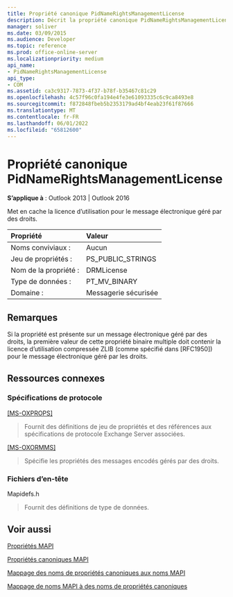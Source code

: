 ```yaml
---
title: Propriété canonique PidNameRightsManagementLicense
description: Décrit la propriété canonique PidNameRightsManagementLicense, qui met en cache la licence d’utilisation pour le message électronique géré par les droits.
manager: soliver
ms.date: 03/09/2015
ms.audience: Developer
ms.topic: reference
ms.prod: office-online-server
ms.localizationpriority: medium
api_name:
- PidNameRightsManagementLicense
api_type:
- COM
ms.assetid: ca3c9317-7873-4f37-b78f-b35467c81c29
ms.openlocfilehash: 4c57f96c0fa194e4fe3e61093335c6c9ca8493e8
ms.sourcegitcommit: f872848fbeb5b2353179ad4bf4eab23f61f87666
ms.translationtype: MT
ms.contentlocale: fr-FR
ms.lasthandoff: 06/01/2022
ms.locfileid: "65812600"
---
```

# <a name="pidnamerightsmanagementlicense-canonical-property"></a>Propriété canonique PidNameRightsManagementLicense

  
  
**S’applique à** : Outlook 2013 | Outlook 2016 
  
Met en cache la licence d’utilisation pour le message électronique géré par des droits.
  
|Propriété |Valeur |
|:-----|:-----|
|Noms conviviaux :  <br/> |Aucun  <br/> |
|Jeu de propriétés :  <br/> |PS_PUBLIC_STRINGS  <br/> |
|Nom de la propriété :  <br/> |DRMLicense  <br/> |
|Type de données :  <br/> |PT_MV_BINARY  <br/> |
|Domaine :  <br/> |Messagerie sécurisée  <br/> |
   
## <a name="remarks"></a>Remarques

Si la propriété est présente sur un message électronique géré par des droits, la première valeur de cette propriété binaire multiple doit contenir la licence d’utilisation compressée ZLIB (comme spécifié dans [RFC1950]) pour le message électronique géré par les droits.
  
## <a name="related-resources"></a>Ressources connexes

### <a name="protocol-specifications"></a>Spécifications de protocole

[[MS-OXPROPS]](https://msdn.microsoft.com/library/f6ab1613-aefe-447d-a49c-18217230b148%28Office.15%29.aspx)
  
> Fournit des définitions de jeu de propriétés et des références aux spécifications de protocole Exchange Server associées.
    
[[MS-OXORMMS]](https://msdn.microsoft.com/library/a121dda4-48f3-41f8-b12f-170f533038bb%28Office.15%29.aspx)
  
> Spécifie les propriétés des messages encodés gérés par des droits.
    
### <a name="header-files"></a>Fichiers d’en-tête

Mapidefs.h
  
> Fournit des définitions de type de données.
    
## <a name="see-also"></a>Voir aussi



[Propriétés MAPI](mapi-properties.md)
  
[Propriétés canoniques MAPI](mapi-canonical-properties.md)
  
[Mappage des noms de propriétés canoniques aux noms MAPI](mapping-canonical-property-names-to-mapi-names.md)
  
[Mappage de noms MAPI à des noms de propriétés canoniques](mapping-mapi-names-to-canonical-property-names.md)

